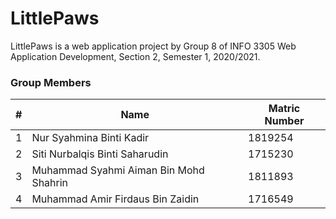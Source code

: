 # LittlePaws

LittlePaws is a web application project by Group 8 of INFO 3305 Web Application Development, Section 2, Semester 1, 2020/2021.

### Group Members

| #  | Name                                   | Matric Number |
|----| -------------------------------------- | ------------- |
| 1  | Nur Syahmina Binti Kadir               |    1819254    |
| 2  | Siti Nurbalqis Binti Saharudin         |    1715230    |
| 3  | Muhammad Syahmi Aiman Bin Mohd Shahrin |    1811893    |
| 4  | Muhammad Amir Firdaus Bin Zaidin       |    1716549    |